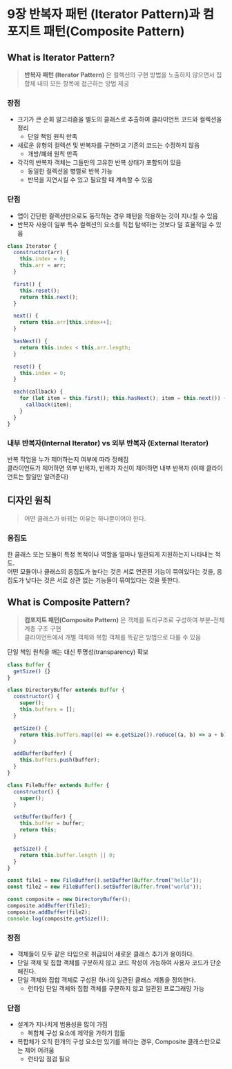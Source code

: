 # 9장 반복자 패턴 (Iterator Pattern)과 컴포지트 패턴(Composite Pattern)

## What is Iterator Pattern?

> **반복자 패턴 (Iterator Pattern)** 은 컬렉션의 구현 방법을 노출하지 않으면서 집합체 내의 모든 항목에 접근하는 방법 제공

### 장점

- 크기가 큰 순회 알고리즘을 별도의 클래스로 추출하여 클라이언트 코드와 컬렉션을 정리
  - 단일 책임 원칙 만족
- 새로운 유형의 컬렉션 및 반복자를 구현하고 기존의 코드는 수정하지 않음
  - 개방/폐쇄 원칙 만족
- 각각의 반복자 객체는 그들만의 고유한 반복 상태가 포함되어 있음
  - 동일한 컬렉션을 병렬로 반복 가능
  - 반복을 지연시킬 수 있고 필요할 때 계속할 수 있음

### 단점

- 앱이 간단한 컬렉션만으로도 동작하는 경우 패턴을 적용하는 것이 지나칠 수 있음
- 반복자 사용이 일부 특수 컬렉션의 요소를 직접 탐색하는 것보다 덜 효율적일 수 있음

```javascript
class Iterator {
  constructor(arr) {
    this.index = 0;
    this.arr = arr;
  }

  first() {
    this.reset();
    return this.next();
  }

  next() {
    return this.arr[this.index++];
  }

  hasNext() {
    return this.index < this.arr.length;
  }

  reset() {
    this.index = 0;
  }

  each(callback) {
    for (let item = this.first(); this.hasNext(); item = this.next()) {
      callback(item);
    }
  }
}
```

### 내부 반복자(Internal Iterator) vs 외부 반복자 (External Iterator)

반복 작업을 누가 제어하는지 여부에 따라 정해짐 <br />
클라이언트가 제어하면 외부 반복자, 반복자 자신이 제어하면 내부 반복자 (이때 클라이언트는 할일만 알려준다)

## 디자인 원칙

> 어떤 클래스가 바뀌는 이유는 하나뿐이어야 한다.

### 응집도

한 클래스 또는 모듈이 특정 목적이나 역할을 얼마나 일관되게 지원하는지 나타내는 척도. <br />
어떤 모듈이나 클래스의 응집도가 높다는 것은 서로 연관된 기능이 묶여있다는 것을, 응집도가 낮다는 것은 서로 상관 없는 기능들이 묶여있다는 것을 뜻한다.

## What is Composite Pattern?

> **컴포지트 패턴(Composite Pattern)** 은 객체를 트리구조로 구성하여 부분-전체 계층 구조 구현 <br />
> 클라이언트에서 개별 객체와 복합 객체를 똑같은 방법으로 다룰 수 있음

단일 책임 원칙을 깨는 대신 투명성(transparency) 확보

```javascript
class Buffer {
  getSize() {}
}

class DirectoryBuffer extends Buffer {
  constructor() {
    super();
    this.buffers = [];
  }

  getSize() {
    return this.buffers.map((e) => e.getSize()).reduce((a, b) => a + b);
  }

  addBuffer(buffer) {
    this.buffers.push(buffer);
  }
}

class FileBuffer extends Buffer {
  constructor() {
    super();
  }

  setBuffer(buffer) {
    this.buffer = buffer;
    return this;
  }

  getSize() {
    return this.buffer.length || 0;
  }
}

const file1 = new FileBuffer().setBuffer(Buffer.from("hello"));
const file2 = new FileBuffer().setBuffer(Buffer.from("world"));

const composite = new DirectoryBuffer();
composite.addBuffer(file1);
composite.addBuffer(file2);
console.log(composite.getSize());
```

### 장점

- 객체들이 모두 같은 타입으로 취급되어 새로운 클래스 추가가 용이하다.
- 단일 객체 및 집합 객체를 구분하지 않고 코드 작성이 가능하여 사용자 코드가 단순해진다.
- 단일 객체와 집합 객체로 구성된 하나의 일관된 클래스 계통을 정의한다.
  - 런타임 단일 객체와 집합 객체를 구분하지 않고 일관된 프로그래밍 가능

### 단점

- 설계가 지나치게 범용성을 많이 가짐
  - 복합체 구성 요소에 제약을 가하기 힘듦
- 복합체가 오직 한개의 구성 요소만 있기를 바라는 경우, Composite 클래스만으로는 제어 어려움
  - 런타임 점검 필요
